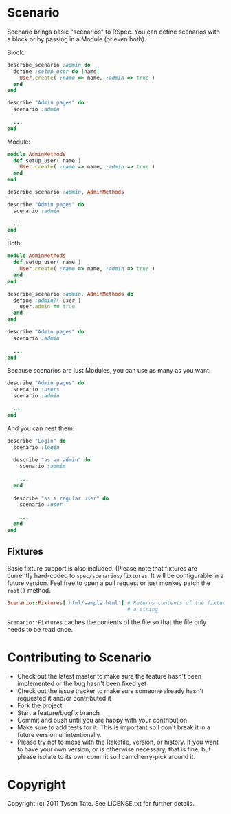 Scenario
========

Scenario brings basic "scenarios" to RSpec. You can define scenarios with a
block or by passing in a Module (or even both).

Block:

```ruby
describe_scenario :admin do
  define :setup_user do |name|
    User.create( :name => name, :admin => true )
  end
end

describe "Admin pages" do
  scenario :admin
  
  ...
end
```

Module:

```ruby
module AdminMethods
  def setup_user( name )
    User.create( :name => name, :admin => true )
  end
end

describe_scenario :admin, AdminMethods

describe "Admin pages" do
  scenario :admin
  
  ...
end
```

Both:

```ruby
module AdminMethods
  def setup_user( name )
    User.create( :name => name, :admin => true )
  end
end

describe_scenario :admin, AdminMethods do
  define :admin?( user )
    user.admin == true
  end
end

describe "Admin pages" do
  scenario :admin
  
  ...
end
```

Because scenarios are just Modules, you can use as many as you want:

```ruby
describe "Admin pages" do
  scenario :users
  scenario :admin
  
  ...
end
```

And you can nest them:

```ruby
describe "Login" do
  scenario :login
  
  describe "as an admin" do
    scenario :admin
    
    ...
  end
  
  describe "as a regular user" do
    scenario :user
    
    ...
  end
end
```

Fixtures
--------

Basic fixture support is also included. (Please note that fixtures are currently 
hard-coded to `spec/scenarios/fixtures`. It will be configurable in a future
version. Feel free to open a pull request or just monkey patch the `root()`
method.

```ruby
Scenario::Fixtures['html/sample.html'] # Returns contents of the fixture as
                                       # a string
```

`Scenario::Fixtures` caches the contents of the file so that the file only needs 
to be read once.

Contributing to Scenario
========================
 
* Check out the latest master to make sure the feature hasn't been implemented
  or the bug hasn't been fixed yet
* Check out the issue tracker to make sure someone already hasn't requested it 
  and/or contributed it
* Fork the project
* Start a feature/bugfix branch
* Commit and push until you are happy with your contribution
* Make sure to add tests for it. This is important so I don't break it in a 
  future version unintentionally.
* Please try not to mess with the Rakefile, version, or history. If you want to 
  have your own version, or is otherwise necessary, that is fine, but please 
  isolate to its own commit so I can cherry-pick around it.

Copyright
=========

Copyright (c) 2011 Tyson Tate. See LICENSE.txt for further details.
